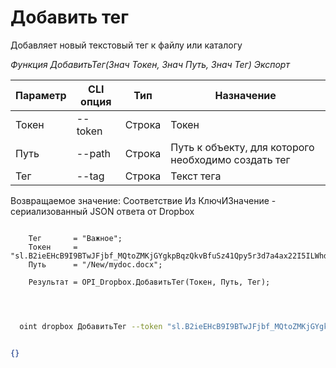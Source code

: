﻿---
sidebar_position: 2
---

# Добавить тег
 Добавляет новый текстовый тег к файлу или каталогу


*Функция ДобавитьТег(Знач Токен, Знач Путь, Знач Тег) Экспорт*

  | Параметр | CLI опция | Тип | Назначение |
  |-|-|-|-|
  | Токен | --token | Строка | Токен |
  | Путь | --path | Строка | Путь к объекту, для которого необходимо создать тег |
  | Тег | --tag | Строка | Текст тега |

  
  Возвращаемое значение:   Соответствие Из КлючИЗначение - сериализованный JSON ответа от Dropbox

```bsl title="Пример кода"
	
    Тег       = "Важное";
    Токен     = "sl.B2ieEHcB9I9BTwJFjbf_MQtoZMKjGYgkpBqzQkvBfuSz41Qpy5r3d7a4ax22I5ILWhd9KLbN5L...";
    Путь      = "/New/mydoc.docx";  
    
    Результат = OPI_Dropbox.ДобавитьТег(Токен, Путь, Тег);

	
```

```sh title="Пример команды CLI"
    
  oint dropbox ДобавитьТег --token "sl.B2ieEHcB9I9BTwJFjbf_MQtoZMKjGYgkpBqzQkvBfuSz41Qpy5r3d7a4ax22I5ILWhd9KLbN5L..." --path %path% --tag %tag%

```


```json title="Результат"

{}

```
